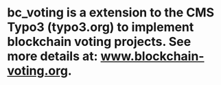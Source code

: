 # bc_voting is a extension to the CMS Typo3 (typo3.org) to implement blockchain voting projects. See more details at: www.blockchain-voting.org.
